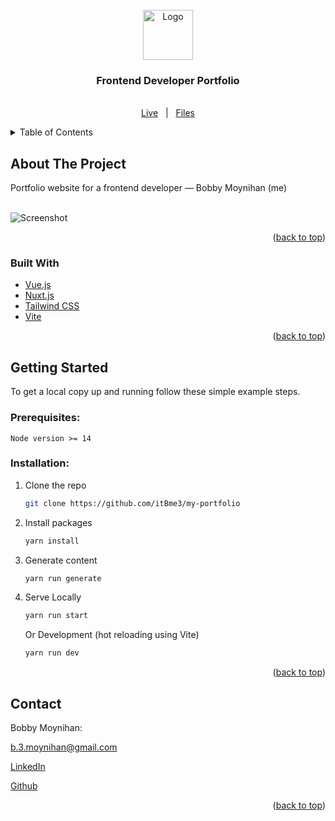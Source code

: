 <div id="top"></div>

<!-- PROJECT LOGO -->
<br />
<div align="center">
  <a href="https://github.com/itBme3/my-portfolio">
    <img src="https://res.cloudinary.com/bmoyni3/image/upload/v1653996554/projects/portfolio-icon_bhs6ls.png" alt="Logo" width="80" height="80">
  </a>

<h3 align="center">Frontend Developer Portfolio</h3>

  <p align="center">
    <br />
    <a href="https://b3dev.work">Live</a> &nbsp; | &nbsp; <a href="https://github.com/itBme3/my-portfolio">Files</a>
  </p>
</div>



<!-- TABLE OF CONTENTS -->
<details>
  <summary>Table of Contents</summary>
  <ol>
    <li>
      <a href="#about-the-project">About The Project</a>
      <ul>
        <li><a href="#built-with">Built With</a></li>
      </ul>
    </li>
    <li>
      <a href="#getting-started">Getting Started</a>
      <ul>
        <li><a href="#prerequisites">Prerequisites</a></li>
        <li><a href="#installation">Installation</a></li>
      </ul>
    </li>
  </ol>
</details>



<!-- ABOUT THE PROJECT -->
## About The Project
Portfolio website for a frontend developer — Bobby Moynihan (me)
<br><br>

![Screenshot][screenshot]

<p align="right">(<a href="#top">back to top</a>)</p>



### Built With

* [Vue.js](https://vuejs.org/)
* [Nuxt.js](https://nuxtjs.org/)
* [Tailwind CSS](https://tailwindcss.com/)
* [Vite](https://vitejs.dev/)

<p align="right">(<a href="#top">back to top</a>)</p>



<!-- GETTING STARTED -->
## Getting Started

To get a local copy up and running follow these simple example steps.

### Prerequisites:

    Node version >= 14

### Installation:

1. Clone the repo
   ```sh
   git clone https://github.com/itBme3/my-portfolio
   ```
2. Install packages
   ```sh
   yarn install
   ```
3. Generate content
   ```sh
   yarn run generate
   ```
4. Serve Locally
      ```sh
      yarn run start
      ```
   Or Development (hot reloading using Vite)
      ```sh
      yarn run dev
      ```

<p align="right">(<a href="#top">back to top</a>)</p>



<!-- CONTACT -->
## Contact

Bobby Moynihan: 

b.3.moynihan@gmail.com

[LinkedIn][linkedin-profile]

[Github][github-profile]


<p align="right">(<a href="#top">back to top</a>)</p>






<!-- VARIABLES -->
[linkedin-profile]: https://www.linkedin.com/in/bobby-moynihan
[github-profile]: https://github.com/itBme3
[screenshot]: https://res.cloudinary.com/bmoyni3/image/upload/v1654405077/projects/my-prtfolio-homepage_x1qzda.jpg